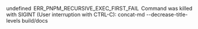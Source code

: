 undefined
 ERR_PNPM_RECURSIVE_EXEC_FIRST_FAIL  Command was killed with SIGINT (User interruption with CTRL-C): concat-md --decrease-title-levels build/docs
